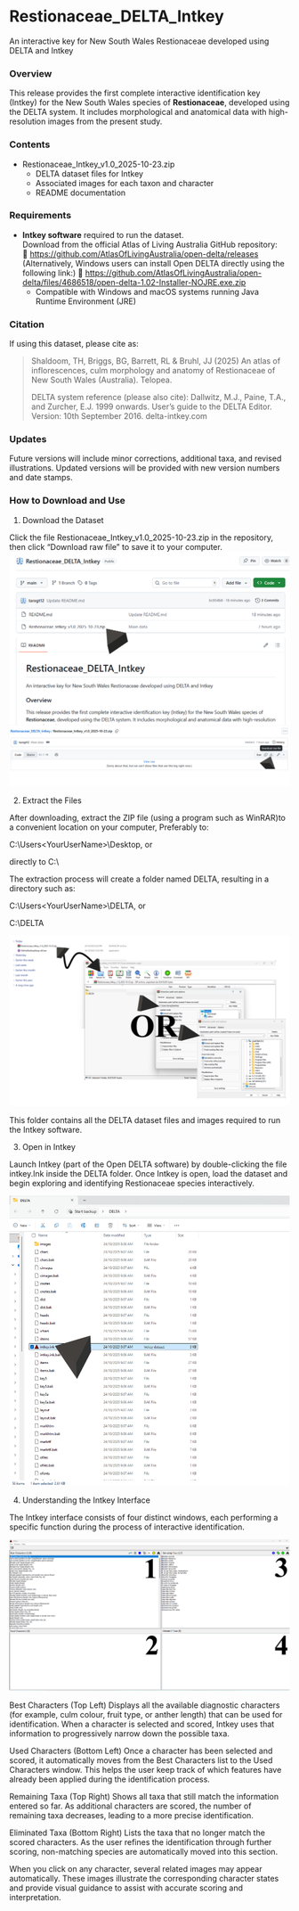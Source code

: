 # Restionaceae_DELTA_Intkey
An interactive key for New South Wales Restionaceae developed using DELTA and Intkey

### Overview
This release provides the first complete interactive identification key (Intkey) for the New South Wales species of **Restionaceae**, developed using the DELTA system. It includes morphological and anatomical data with high-resolution images from the present study.

### Contents
- Restionaceae_Intkey_v1.0_2025-10-23.zip
  - DELTA dataset files for Intkey
  - Associated images for each taxon and character
  - README documentation

### Requirements
- **Intkey software** required to run the dataset.  
  Download from the official Atlas of Living Australia GitHub repository:  
  🔗 https://github.com/AtlasOfLivingAustralia/open-delta/releases  
(Alternatively, Windows users can install Open DELTA directly using the following link:)
🔗 https://github.com/AtlasOfLivingAustralia/open-delta/files/4686518/open-delta-1.02-Installer-NOJRE.exe.zip
  - Compatible with Windows and macOS systems running Java Runtime Environment (JRE)

### Citation
If using this dataset, please cite as:
> Shaldoom, TH, Briggs, BG, Barrett, RL & Bruhl, JJ (2025) An atlas of inflorescences, culm morphology and anatomy of Restionaceae of New South Wales (Australia). Telopea.​
> 
> DELTA system reference (please also cite):
Dallwitz, M.J., Paine, T.A., and Zurcher, E.J. 1999 onwards. User’s guide to the DELTA Editor. Version: 10th September 2016. delta-intkey.com

### Updates
Future versions will include minor corrections, additional taxa, and revised illustrations. Updated versions will be provided with new version numbers and date stamps.

### How to Download and Use
1. Download the Dataset


Click the file Restionaceae_Intkey_v1.0_2025-10-23.zip in the repository, then click “Download raw file” to save it to your computer.
![Illustrated step 1](illustrated%20images/Fig1.png) 
![Illustrated step 2](illustrated%20images/Fig2.png) 

2. Extract the Files


After downloading, extract the ZIP file (using a program such as WinRAR)to a convenient location on your computer, Preferably to:

C:\Users\<YourUserName>\Desktop, or

directly to C:\

The extraction process will create a folder named DELTA, resulting in a directory such as:

C:\Users\<YourUserName>\DELTA, or

C:\DELTA

![Illustrated step 3](illustrated%20images/Fig3.png) 

This folder contains all the DELTA dataset files and images required to run the Intkey software.

3. Open in Intkey


Launch Intkey (part of the Open DELTA software) by double-clicking the file intkey.lnk inside the DELTA folder.
Once Intkey is open, load the dataset and begin exploring and identifying Restionaceae species interactively.

![Illustrated step 4](illustrated%20images/Fig4.png)

4. Understanding the Intkey Interface

The Intkey interface consists of four distinct windows, each performing a specific function during the process of interactive identification.

![Illustrated step 5](illustrated%20images/Fig5.png) 

Best Characters (Top Left)
Displays all the available diagnostic characters (for example, culm colour, fruit type, or anther length) that can be used for identification.
When a character is selected and scored, Intkey uses that information to progressively narrow down the possible taxa.

Used Characters (Bottom Left)
Once a character has been selected and scored, it automatically moves from the Best Characters list to the Used Characters window.
This helps the user keep track of which features have already been applied during the identification process.

Remaining Taxa (Top Right)
Shows all taxa that still match the information entered so far.
As additional characters are scored, the number of remaining taxa decreases, leading to a more precise identification.

Eliminated Taxa (Bottom Right)
Lists the taxa that no longer match the scored characters.
As the user refines the identification through further scoring, non-matching species are automatically moved into this section.

When you click on any character, several related images may appear automatically.
These images illustrate the corresponding character states and provide visual guidance to assist with accurate scoring and interpretation.
